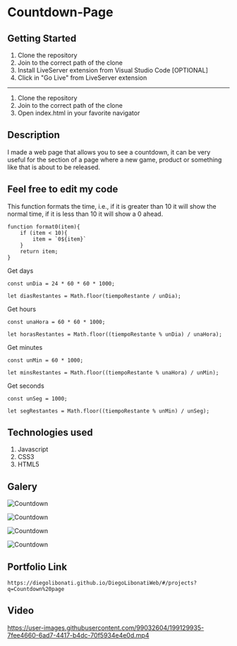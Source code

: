 # Countdown-Page

## Getting Started

1. Clone the repository
2. Join to the correct path of the clone
3. Install LiveServer extension from Visual Studio Code [OPTIONAL]
4. Click in "Go Live" from LiveServer extension

---

1. Clone the repository
2. Join to the correct path of the clone
3. Open index.html in your favorite navigator

## Description

I made a web page that allows you to see a countdown, it can be very useful for the section of a page where a new game, product or something like that is about to be released.

## Feel free to edit my code

This function formats the time, i.e., if it is greater than 10 it will show the normal time, if it is less than 10 it will show a 0 ahead.

```
function format0(item){
    if (item < 10){
        item = `0${item}`
    }
    return item;
}
```

Get days

```
const unDia = 24 * 60 * 60 * 1000;

let diasRestantes = Math.floor(tiempoRestante / unDia);
```

Get hours

```
const unaHora = 60 * 60 * 1000;

let horasRestantes = Math.floor((tiempoRestante % unDia) / unaHora);
```

Get minutes

```
const unMin = 60 * 1000;

let minsRestantes = Math.floor((tiempoRestante % unaHora) / unMin);
```

Get seconds

```
const unSeg = 1000;

let segRestantes = Math.floor((tiempoRestante % unMin) / unSeg);
```

## Technologies used

1. Javascript
2. CSS3
3. HTML5

## Galery

![Countdown](https://raw.githubusercontent.com/DiegoLibonati/DiegoLibonatiWeb/main/data/projects/Javascript/Imagenes/countdown-0.jpg)

![Countdown](https://raw.githubusercontent.com/DiegoLibonati/DiegoLibonatiWeb/main/data/projects/Javascript/Imagenes/countdown-1.jpg)

![Countdown](https://raw.githubusercontent.com/DiegoLibonati/DiegoLibonatiWeb/main/data/projects/Javascript/Imagenes/countdown-2.jpg)

![Countdown](https://raw.githubusercontent.com/DiegoLibonati/DiegoLibonatiWeb/main/data/projects/Javascript/Imagenes/countdown-3.jpg)

## Portfolio Link

`https://diegolibonati.github.io/DiegoLibonatiWeb/#/projects?q=Countdown%20page`

## Video


https://user-images.githubusercontent.com/99032604/199129935-7fee4660-6ad7-4417-b4dc-70f5934e4e0d.mp4

